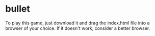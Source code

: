 # bullet

To play this game, just download it and drag the index.html file into a browser of your choice. If it doesn't work, consider a better browser.